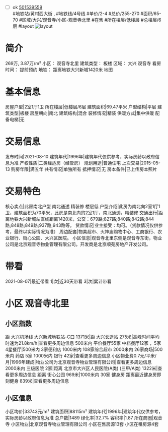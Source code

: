 - [ ] ok [501539559](https://bj.5i5j.com/ershoufang/501539559.html)  
 #地铁站/黄村西大街 ,  #地铁线/4号线
#单价/2-4 #总价/255-270 #面积/65-70   #区域/大兴/观音寺/小区-观音寺北里 #在售 #所在楼层/低楼层 #总楼层/6层 #layout 
![layout](http://image2a.5i5j.com/bdir/layout/87f550a081cc4d168c201dcd01b44cb0.png_P5.jpg) 
# 简介 
 269万,  3.87万/m² 
小区： 观音寺北里
建筑类型： 板楼
区域： 大兴 观音寺
看房时间： 提前预约
地铁： 距离地铁大兴新城1420米 地图
# 基本信息 
 房屋户型|2室1厅1卫
所在楼层|低楼层/6层
建筑面积|69.47平米
户型结构|平层
建筑类型|板楼
房屋朝向|南北
建筑结构|混合
装修情况|精装
供暖方式|集中供暖
配备电梯|无
# 交易信息 
 发布时间|2021-08-10
建筑年代|1996年|建筑年代仅供参考，实际房龄以政府信息为准
产权性质|二类经适房（经管房）
规划用途|普通住宅
上次交易|2015-05-13
购房年限|满五年
共有情况|单独所有
抵押情况|无
房本备件|已上传房本照片
# 交易特色 
 核心卖点|此房南北户型  南北通透  精装修  楼层低
户型介绍|此房为南北向2室1厅1卫，建筑面积为70平米，此房是南北向的2室1厅，南北通透，精装修
交通出行|距离地铁大兴新城站直线距离1420米，公交：679路;827路;840路;842路;844路;848路;849路;937路;943路等。
贷款情况|业主接受：均可。（贷款情况仅供参考，最终以实际情况为准）
周边配套|物美超市、火神庙购物中心、工商银行、农业银行、街心公园、大兴区医院。
小区信息|观音寺北里东侧是观音寺东街，物业公司是北京观音寺物业管理有限公司。开发商是北京顺苑房地产开发公司。
# 带看 
 2021-08-07|最近带看	 1|次|近30天带看	 3|次|累计带看
# 小区 观音寺北里
## 小区指数 
 距 大兴机场线 大兴新城地铁站-C口 1371米|距 大兴长途站 275米|高峰时间平均时速为21.8km/h|查看更多周边信息
500米内 平价餐厅55家
中档餐厅12家 ，5家4星餐厅|500米内 3家便利店
1000米内 108家综合超市
2000米内 26家商场|500米内 药店 5家
1000米内 银行 42家|查看更多周边信息
小区物业费0.7元/平米/月|1996年建成|物业公司为北京观音寺物业管理有限公司|查看更多周边信息
2000米内 三级医院 2家|距离 北京市大兴区人民医院(A类) (三甲/A类) 1322米|查看更多周边信息
距离 街心公园 969米|1000米内 30家 健身房
距离最近健身房即刻健身 839米|查看更多周边信息
## 小区信息 
 小区均价|33743元/m²
建筑面积|88115m²
建筑年代|1996年|建筑年代仅供参考，实际房龄以政府信息为准
总户数|1489
绿化率|32.7%
容积率|1.87
所在商圈|观音寺
小区物业|北京观音寺物业管理有限公司
小区在售房源13套
小区在租房源4套
